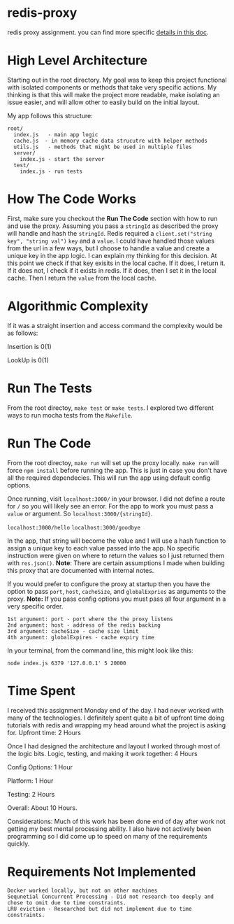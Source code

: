 # redis-proxy
redis proxy assignment. you can find more specific [details in this doc](https://paper.dropbox.com/doc/Redis-Proxy-Candidate-Brief-ToMoukffX9OvFXAXhH6fl).


# High Level Architecture
Starting out in the root directory. My goal was to keep this project functional with isolated components or methods that take very specific actions. My thinking is that this will make the project more readable, make isolating an issue easier, and will allow other to easily build on the initial layout.

My app follows this structure:

```
root/
  index.js   - main app logic
  cache.js  - in memory cache data strucutre with helper methods
  utils.js   - methods that might be used in multiple files
  server/    
    index.js - start the server
  test/
    index.js - run tests
```

# How The Code Works

First, make sure you checkout the **Run The Code** section with how to run and use the proxy. Assuming you pass a `stringId` as described the proxy will handle and hash the `stringId`. Redis required a `client.set("string key", "string val")` `key` and a `value`. I could have handled those values from the url in a few ways, but I choose to handle a value and create a unique key in the app logic. I can explain my thinking for this decision. At this point we check if that key exisits in the local cache. If it does, I return it. If it does not, I check if it exists in redis. If it does, then I set it in the local cache. Then I return the `value` from the local cache.  

# Algorithmic Complexity

If it was a straight insertion and access command the complexity would be as follows:

Insertion is 0(1)

LookUp is 0(1)

# Run The Tests

From the root directoy, `make test` or `make tests`. I explored two different ways to run mocha tests from the `Makefile`.

# Run The Code

From the root directoy, `make run` will set up the proxy locally. `make run` will force `npm install` before running the app. This is just in case you don't have all the required dependecies. This will run the app using default config options.

Once running, visit `localhost:3000/` in your browser. I did not define a route for `/` so you will likely see an error. For the app to work you must pass a `value` or argument. So `localhost:3000/{stringId}`.

`localhost:3000/hello`
`localhost:3000/goodbye`

In the app, that string will become the value and I will use a hash function to assign a unique key to each value passed into the app. No specific instruction were given on where to return the values so I just returned them with `res.json()`. **Note**: There are certain assumptions I made when building this proxy that are documented with internal notes.

If you would prefer to configure the proxy at startup then you have the option to pass `port`, `host`, `cacheSize`, and `globalExpries` as arguments to the proxy. **Note:** If you pass config options you must pass all four argument in a very specific order.

```
1st argument: port - port where the the proxy listens
2nd argument: host - address of the redis backing
3rd argument: cacheSize - cache size limit
4th argument: globalExpires - cache expiry time
```

In your terminal, from the command line, this might look like this:

`node index.js 6379 '127.0.0.1' 5 20000`

# Time Spent

I received this assignment Monday end of the day. I had never worked with many of the technologies. I definitely spent quite a bit of upfront time doing tutorials with redis and wrapping my head around what the project is asking for. Upfront time: 2 Hours

Once I had designed the architecture and layout I worked through most of the logic bits. Logic, testing, and making it work together: 4 Hours

Config Options: 1 Hour

Platform: 1 Hour

Testing: 2 Hours

Overall: About 10 Hours.

Considerations: Much of this work has been done end of day after work not getting my best mental processing ability. I also have not actively been programming so I did come up to speed on many of the requirements quickly.

# Requirements Not Implemented
```
Docker worked locally, but not on other machines
Sequnetial Concurrent Processing - Did not research too deeply and chose to omit due to time constraints.
LRU eviction - Researched but did not implement due to time constraints.
```
